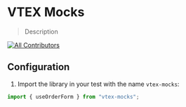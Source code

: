 # VTEX Mocks

> Description

[![All Contributors](https://img.shields.io/badge/all_contributors-0-orange.svg?style=flat-square)](#contributors-)

<!-- ALL-CONTRIBUTORS-BADGE: END -->

## Configuration

1. Import the library in your test with the name `vtex-mocks`:

```js
import { useOrderForm } from "vtex-mocks";
```
